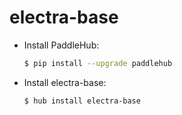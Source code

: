 # electra-base
* Install PaddleHub: 

    ```bash
    $ pip install --upgrade paddlehub
    ```

* Install electra-base: 

    ```bash
    $ hub install electra-base
    ```
